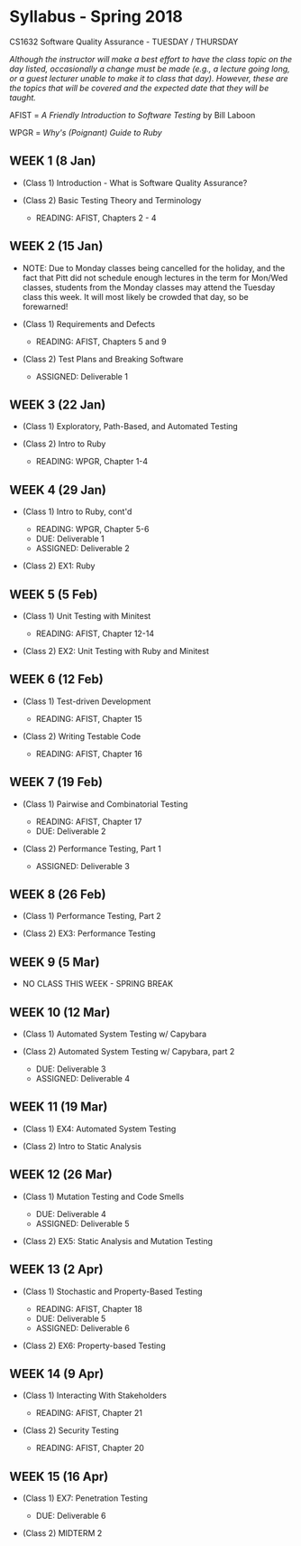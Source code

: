 # Syllabus - Spring 2018
CS1632 Software Quality Assurance - TUESDAY / THURSDAY 

_Although the instructor will make a best effort to have the class topic on the day listed, occasionally a change must be made (e.g., a lecture going long, or a guest lecturer unable to make it to class that day).  However, these are the topics that will be covered and the expected date that they will be taught._

AFIST = _A Friendly Introduction to Software Testing_ by Bill Laboon

WPGR = _Why's (Poignant) Guide to Ruby_

## WEEK 1 (8 Jan)
* (Class 1) Introduction - What is Software Quality Assurance?

* (Class 2)  Basic Testing Theory and Terminology
  * READING: AFIST, Chapters 2 - 4

## WEEK 2 (15 Jan)

* NOTE: Due to Monday classes being cancelled for the holiday, and the fact that Pitt did not schedule enough lectures in the term for Mon/Wed classes, students from the Monday classes may attend the Tuesday class this week.  It will most likely be crowded that day, so be forewarned!

* (Class 1) Requirements and Defects
  * READING: AFIST, Chapters 5 and 9

* (Class 2) Test Plans and Breaking Software 
  * ASSIGNED: Deliverable 1

## WEEK 3 (22 Jan)

* (Class 1) Exploratory, Path-Based, and Automated Testing 
  
* (Class 2) Intro to Ruby
  * READING: WPGR, Chapter 1-4
  
## WEEK 4 (29 Jan)

* (Class 1) Intro to Ruby, cont'd
  * READING: WPGR, Chapter 5-6
  * DUE: Deliverable 1
  * ASSIGNED: Deliverable 2
  
* (Class 2) EX1: Ruby

## WEEK 5 (5 Feb)

* (Class 1) Unit Testing with Minitest
  * READING: AFIST, Chapter 12-14
  
* (Class 2) EX2: Unit Testing with Ruby and Minitest

## WEEK 6 (12 Feb)

* (Class 1) Test-driven Development
  * READING: AFIST, Chapter 15
  
* (Class 2) Writing Testable Code
  * READING: AFIST, Chapter 16

## WEEK 7 (19 Feb)

* (Class 1) Pairwise and Combinatorial Testing
  * READING: AFIST, Chapter 17
  * DUE: Deliverable 2

* (Class 2) Performance Testing, Part 1
  * ASSIGNED: Deliverable 3
  
## WEEK 8 (26 Feb)

* (Class 1) Performance Testing, Part 2 

* (Class 2) EX3: Performance Testing

## WEEK 9 (5 Mar)

* NO CLASS THIS WEEK - SPRING BREAK

## WEEK 10 (12 Mar)

* (Class 1) Automated System Testing w/ Capybara

* (Class 2) Automated System Testing w/ Capybara, part 2
  * DUE: Deliverable 3
  * ASSIGNED: Deliverable 4
  
## WEEK 11 (19 Mar)

* (Class 1) EX4: Automated System Testing

* (Class 2) Intro to Static Analysis

## WEEK 12 (26 Mar)

* (Class 1) Mutation Testing and Code Smells
  * DUE: Deliverable 4
  * ASSIGNED: Deliverable 5

* (Class 2) EX5: Static Analysis and Mutation Testing

## WEEK 13 (2 Apr)

* (Class 1) Stochastic and Property-Based Testing
  * READING: AFIST, Chapter 18 
  * DUE: Deliverable 5
  * ASSIGNED: Deliverable 6
  
* (Class 2) EX6: Property-based Testing
  
## WEEK 14 (9 Apr)

* (Class 1) Interacting With Stakeholders
  * READING: AFIST, Chapter 21

* (Class 2) Security Testing
  * READING: AFIST, Chapter 20

## WEEK 15 (16 Apr)

* (Class 1) EX7: Penetration Testing
  * DUE: Deliverable 6
  
* (Class 2) MIDTERM 2
